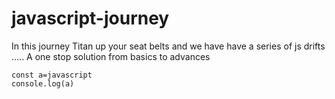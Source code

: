 # javascript-journey
In this journey Titan up your seat belts and we have have a series of js drifts .....
A one stop solution from basics to advances 
```
const a=javascript
console.log(a)
```
